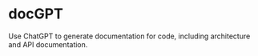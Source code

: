 # docGPT
Use ChatGPT to generate documentation for code, including architecture and API documentation.
